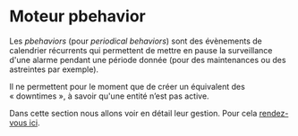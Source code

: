 # Moteur pbehavior

Les *pbehaviors* (pour *periodical behaviors*) sont des évènements de calendrier récurrents qui permettent de mettre en pause la surveillance d'une alarme pendant une période donnée (pour des maintenances ou des astreintes par exemple).

Il ne permettent pour le moment que de créer un équivalent des « downtimes », à savoir qu'une entité n’est pas active.  

Dans cette section nous allons voir en détail leur gestion. Pour cela [rendez-vous ici](https://git.canopsis.net/canopsis/canopsis/blob/doc-import-new-doc/sources/docs/fr/guide-developpement/PBehavior/index.md).